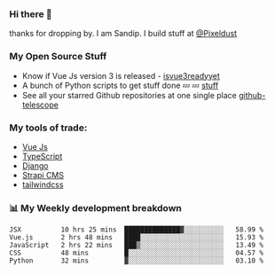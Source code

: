 ### Hi there 👋

thanks for dropping by.
I am Sandip. I build stuff at [@Pixeldust](github.com/pixeldust-in/)

###  **My Open Source Stuff**

 - Know if Vue Js version 3 is released -  [isvue3readyyet](https://github.com/sandiprb/isvue3readyyet)
 - A bunch of Python scripts to get stuff done 💤 💤 [stuff](https://github.com/sandiprb/stuff)
 - See all your starred Github repositories at one single place [github-telescope](https://github.com/sandiprb/github-telescope)



###  **My tools of trade:**
 - [Vue Js](https://github.com/vuejs/vue/)
 - [TypeScript](https://github.com/microsoft/TypeScript)
 - [Django](github.com/django/django)
 - [Strapi CMS](github.com/strapi/strapi)
 - [tailwindcss](https://github.com/tailwindlabs/tailwindcss)


###  📊 **My Weekly development breakdown**
<!--START_SECTION:waka-->
```text
JSX          10 hrs 25 mins  ██████████████▓░░░░░░░░░░   58.99 % 
Vue.js       2 hrs 48 mins   ████░░░░░░░░░░░░░░░░░░░░░   15.93 % 
JavaScript   2 hrs 22 mins   ███▒░░░░░░░░░░░░░░░░░░░░░   13.49 % 
CSS          48 mins         █░░░░░░░░░░░░░░░░░░░░░░░░   04.57 % 
Python       32 mins         ▓░░░░░░░░░░░░░░░░░░░░░░░░   03.10 % 
```
<!--END_SECTION:waka-->
